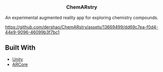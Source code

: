 <br />
<div align="center">

  <h3 align="center">ChemARstry</h3>

  <p align="center">
    An experimental augmented reality app for exploring chemistry compounds.
  </p>
</div>

https://github.com/dershao/ChemARstry/assets/13669499/dd69c7ea-f0d4-44e9-9096-46099b3f7bc1

## Built With

* [Unity](https://unity.com/)
* [ARCore](https://developers.google.com/ar)
